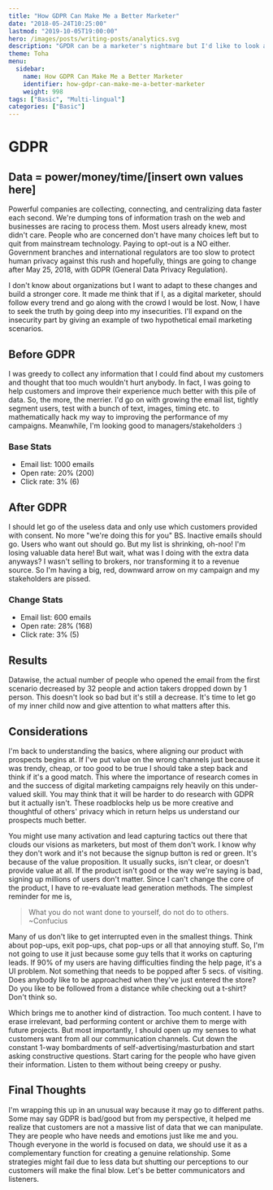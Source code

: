 ```yaml
---
title: "How GDPR Can Make Me a Better Marketer"
date: "2018-05-24T10:25:00"
lastmod: "2019-10-05T19:00:00"
hero: /images/posts/writing-posts/analytics.svg
description: "GPDR can be a marketer's nightmare but I'd like to look at it from the bright side by evolving to a better marketer."
theme: Toha
menu:
  sidebar:
    name: How GDPR Can Make Me a Better Marketer
    identifier: how-gdpr-can-make-me-a-better-marketer
    weight: 998
tags: ["Basic", "Multi-lingual"]
categories: ["Basic"]
---
```


# GDPR

## Data = power/money/time/[insert own values here]

Powerful companies are collecting, connecting, and centralizing data faster each second. We're dumping tons of information trash on the web and businesses are racing to process them. Most users already knew, most didn't care. People who are concerned don't have many choices left but to quit from mainstream technology. Paying to opt-out is a NO either. Government branches and international regulators are too slow to protect human privacy against this rush and hopefully, things are going to change after May 25, 2018, with GDPR (General Data Privacy Regulation).

I don't know about organizations but I want to adapt to these changes and build a stronger core. It made me think that if I, as a digital marketer, should follow every trend and go along with the crowd I would be lost. Now, I have to seek the truth by going deep into my insecurities. I'll expand on the insecurity part by giving an example of two hypothetical email marketing scenarios.

## Before GDPR

I was greedy to collect any information that I could find about my customers and thought that too much wouldn't hurt anybody. In fact, I was going to help customers and improve their experience much better with this pile of data. So, the more, the merrier. I'd go on with growing the email list, tightly segment users, test with a bunch of text, images, timing etc. to mathematically hack my way to improving the performance of my campaigns. Meanwhile, I'm looking good to managers/stakeholders :)

### Base Stats

* Email list: 1000 emails
* Open rate: 20% (200)
* Click rate: 3% (6)

## After GDPR

I should let go of the useless data and only use which customers provided with consent. No more "we're doing this for you" BS. Inactive emails should go. Users who want out should go. But my list is shrinking, oh-noo! I'm losing valuable data here! But wait, what was I doing with the extra data anyways? I wasn't selling to brokers, nor transforming it to a revenue source. So I'm having a big, red, downward arrow on my campaign and my stakeholders are pissed.

### Change Stats

* Email list: 600 emails
* Open rate: 28% (168)
* Click rate: 3% (5)

## Results

Datawise, the actual number of people who opened the email from the first scenario decreased by 32 people and action takers dropped down by 1 person. This doesn't look so bad but it's still a decrease. It's time to let go of my inner child now and give attention to what matters after this.

## Considerations

I'm back to understanding the basics, where aligning our product with prospects begins at. If I've put value on the wrong channels just because it was trendy, cheap, or too good to be true I should take a step back and think if it's a good match. This where the importance of research comes in and the success of digital marketing campaigns rely heavily on this under-valued skill. You may think that it will be harder to do research with GDPR but it actually isn't. These roadblocks help us be more creative and thoughtful of others' privacy which in return helps us understand our prospects much better.

You might use many activation and lead capturing tactics out there that clouds our visions as marketers, but most of them don't work. I know why they don't work and it's not because the signup button is red or green. It's because of the value proposition. It usually sucks, isn't clear, or doesn't provide value at all. If the product isn't good or the way we're saying is bad, signing up millions of users don't matter. Since I can't change the core of the product, I have to re-evaluate lead generation methods. The simplest reminder for me is,

> What you do not want done to yourself, do not do to others. ~Confucius

Many of us don't like to get interrupted even in the smallest things. Think about pop-ups, exit pop-ups, chat pop-ups or all that annoying stuff. So, I'm not going to use it just because some guy tells that it works on capturing leads. If 90% of my users are having difficulties finding the help page, it's a UI problem. Not something that needs to be popped after 5 secs. of visiting. Does anybody like to be approached when they've just entered the store? Do you like to be followed from a distance while checking out a t-shirt? Don't think so.

Which brings me to another kind of distraction. Too much content. I have to erase irrelevant, bad performing content or archive them to merge with future projects. But most importantly, I should open up my senses to what customers want from all our communication channels. Cut down the constant 1-way bombardments of self-advertising/masturbation and start asking constructive questions. Start caring for the people who have given their information. Listen to them without being creepy or pushy.

## Final Thoughts

I'm wrapping this up in an unusual way because it may go to different paths. Some may say GDPR is bad/good but from my perspective, it helped me realize that customers are not a massive list of data that we can manipulate. They are people who have needs and emotions just like me and you. Though everyone in the world is focused on data, we should use it as a complementary function for creating a genuine relationship. Some strategies might fail due to less data but shutting our perceptions to our customers will make the final blow. Let's be better communicators and listeners.